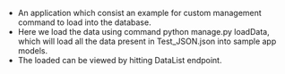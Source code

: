 - An application which consist an example for custom management command to load into the database.
- Here we load the data using command python manage.py loadData, which will load all the data present in Test_JSON.json into sample app models.
- The loaded can be viewed by hitting DataList endpoint.
